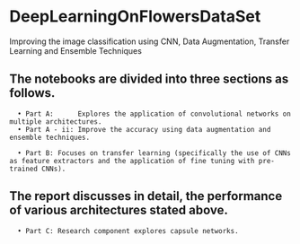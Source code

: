 # DeepLearningOnFlowersDataSet
Improving the image classification using CNN, Data Augmentation, Transfer Learning and Ensemble Techniques


 ## The notebooks are divided into three sections as follows.
      • Part A:      Explores the application of convolutional networks on multiple architectures.
      • Part A - ii: Improve the accuracy using data augmentation and ensemble techniques.

      • Part B: Focuses on transfer learning (specifically the use of CNNs as feature extractors and the application of fine tuning with pre-trained CNNs).
      
## The report discusses in detail, the performance of various architectures stated above.
      • Part C: Research component explores capsule networks.
